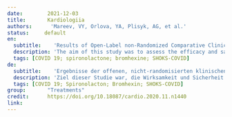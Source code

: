 ```yaml
---
date:        2021-12-03
title:       Kardiologiia
authors:      'Mareev, VY, Orlova, YA, Plisyk, AG, et al.'
status:     default
en:
  subtitle:    'Results of Open-Label non-Randomized Comparative Clinical Trial: "BromhexIne and Spironolactone for CoronаvirUs Infection requiring hospiTalization (BISCUIT)"'
  description: 'The aim of this study was to assess the efficacy and safety of a combination of bromhexine at a dose of 8 mg 4 times a day and spironolactone 50 mg per day in patients with mild and moderate COVID 19.Material and methods It was an open, prospective comparative non-randomized study. 103 patients were included (33 in the bromhexine and spironolactone group and 70 in the control group). All patients had a confirmed 2019 novel coronavirus infection (COVID 19) based on a positive polymerase chain reaction (PCR) for SARS-CoV-2 virus RNA and/or a typical pattern of viral pneumonia on multispiral computed tomography. The severity of lung damage was limited to stage I-II, the level of CRP should not exceed 60 mg/dL and SO2 in the air within 92-98%. The duration of treatment is 10 days.Results The decrease in scores on the SHOKS-COVID scale, which, in addition to assessing the clinical status, the dynamics of CRP (a marker of inflammation), D-dimer (a marker of thrombus formation), and the degree of lung damage on CT (primary endpoint) was statistically significant in both groups and differences between them was not identified. Analysis for the group as a whole revealed a statistically significant reduction in hospitalization time from 10.4 to 9.0 days (by 1.5 days) and fever time from 6.5 to 3.9 days (by 2.5 days). Given the incomplete balance of the groups, the main analysis included 66 patients who were match with using propensity score matching. In matched patients, temperature normalization in the bromhexine/spironolactone group occurred 2 days faster than in the control group. Virus elimination by the 10th day was recorded in all patients in the bromhexine/spironolactone group; the control group viremia continued in 23.3%. The number of patients who had a positive PCR to the SARS-CoV-2 virus on the 10th day of hospitalization or longer (≥10 days) hospitalization in the control group was 20/21 (95.2%), and in the group with bromhexine /spironolactone -14/24 (58.3%). The odds ratio of having a positive PCR or more than ten days of hospitalization was 0.07 with bromhexine and spironolactone versus controls. No side effects were reported in the study group.Conclusion The combination of bromhexine with spironolactone appeared effective in treating a new coronavirus infection by achieving a faster normalization of the clinical condition, lowering the temperature one and a half times faster, and reducing explanatory combine endpoint the viral load or long duration of hospitalization (≥ 10 days).'
  tags: [COVID 19; spironolactone; bromhexine; SHOKS-COVID]
de: 
  subtitle:    'Ergebnisse der offenen, nicht-randomisierten klinischen Vergleichsstudie: "Bromhexin und Spironolacton bei hospizpflichtiger Coronavirus-Infektion (BISCUIT)"'
  description: 'Ziel dieser Studie war, die Wirksamkeit und Sicherheit einer Kombination aus Bromhexin in einer Dosis von 8 mg viermal täglich und Spironolacton 50 mg pro Tag bei Patienten mit leichter und mittelschwerer COVID 19 zu bewerten.Material und Methoden Es handelte sich um eine offene, prospektive, vergleichende, nicht-randomisierte Studie. 103 Patienten wurden eingeschlossen (33 in der Bromhexin- und Spironolacton-Gruppe und 70 in der Kontrollgruppe). Alle Patienten hatten eine bestätigte 2019 neuartige Coronavirus-Infektion (COVID 19) auf der Grundlage einer positiven Polymerase-Kettenreaktion (PCR) für SARS-CoV-2-Virus-RNA und/oder eines typischen Musters einer viralen Lungenentzündung auf der multispiralen Computertomographie. Der Schweregrad der Lungenschädigung wurde auf das Stadium I-II begrenzt, der CRP-Wert sollte 60 mg/dL nicht überschreiten und der SO2-Gehalt der Luft innerhalb von 92-98 % liegen. Ergebnisse Der Rückgang der Werte auf der SHOKS-COVID-Skala, die neben dem klinischen Status auch die Dynamik von CRP (einem Entzündungsmarker), D-Dimer (einem Marker für die Thrombusbildung) und den Grad der Lungenschädigung im CT (primärer Endpunkt) bewertet, war in beiden Gruppen statistisch signifikant, und es wurden keine Unterschiede zwischen ihnen festgestellt. Die Analyse für die Gesamtgruppe ergab eine statistisch signifikante Verringerung der Krankenhausaufenthaltszeit von 10,4 auf 9,0 Tage (um 1,5 Tage) und der Fieberzeit von 6,5 auf 3,9 Tage (um 2,5 Tage). Angesichts der unvollständigen Ausgewogenheit der Gruppen umfasste die Hauptanalyse 66 Patienten, die mittels Propensity Score Matching angepasst wurden. Bei den gematchten Patienten trat die Temperaturnormalisierung in der Bromhexin/Spironolacton-Gruppe 2 Tage schneller ein als in der Kontrollgruppe. Bei allen Patienten der Bromhexin/Spironolacton-Gruppe wurde bis zum 10. Tag eine Viruseliminierung festgestellt; in der Kontrollgruppe bestand die Virämie bei 23,3 % weiter. Die Zahl der Patienten, die am 10. Tag des Krankenhausaufenthalts oder bei längerem (≥10 Tage) Krankenhausaufenthalt eine positive PCR auf das SARS-CoV-2-Virus hatten, betrug in der Kontrollgruppe 20/21 (95,2 %) und in der Gruppe mit Bromhexin/Spironolacton -14/24 (58,3 %). Das Odds-Ratio für eine positive PCR oder einen Krankenhausaufenthalt von mehr als zehn Tagen lag bei Bromhexin und Spironolacton im Vergleich zur Kontrollgruppe bei 0,07. Die Kombination von Bromhexin mit Spironolacton schien bei der Behandlung einer neuen Coronavirus-Infektion wirksam zu sein, da sie eine schnellere Normalisierung des klinischen Zustands, eine eineinhalbmal schnellere Senkung der Temperatur und eine Verringerung des erklärenden kombinierten Endpunkts, der Viruslast oder der langen Dauer des Krankenhausaufenthalts (≥ 10 Tage), bewirkte.'
  tags: [COVID 19; Spironolacton; Bromhexin; SHOKS-COVID]
group:       "Treatments"
credit:      https://doi.org/10.18087/cardio.2020.11.n1440
link:       
---
```

